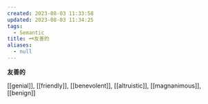 ```yaml
---
created: 2023-08-03 11:33:58
updated: 2023-08-03 11:34:25
tags:
  - Semantic
title: 🗝️友善的
aliases:
  - null
---
```


<pre><strong>友善的</strong></pre>
[[genial]], [[friendly]], [[benevolent]], [[altruistic]], [[magnanimous]], [[benign]]